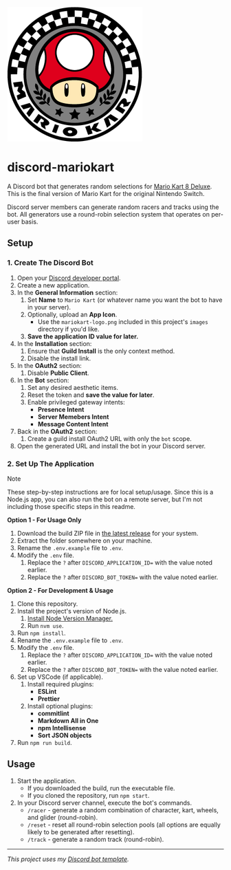 ![alt text](https://github.com/ofolis/discord-mariokart/raw/main/images/mariokart-logo.png "Mario Kart Logo")

# discord-mariokart

A Discord bot that generates random selections for [Mario Kart 8 Deluxe](https://en.wikipedia.org/wiki/Mario_Kart_8#Mario_Kart_8_Deluxe). This is the final version of Mario Kart for the original Nintendo Switch.

Discord server members can generate random racers and tracks using the bot. All generators use a round-robin selection system that operates on per-user basis.

## Setup

### 1. Create The Discord Bot

1. Open your [Discord developer portal](https://discord.com/developers/applications).
2. Create a new application.
3. In the **General Information** section:
   1. Set **Name** to `Mario Kart` (or whatever name you want the bot to have in your server).
   2. Optionally, upload an **App Icon**.
      - Use the `mariokart-logo.png` included in this project's `images` directory if you'd like.
   3. **Save the application ID value for later.**
4. In the **Installation** section:
   1. Ensure that **Guild Install** is the only context method.
   2. Disable the install link.
5. In the **OAuth2** section:
   1. Disable **Public Client**.
6. In the **Bot** section:
   1. Set any desired aesthetic items.
   2. Reset the token and **save the value for later**.
   3. Enable privileged gateway intents:
      - **Presence Intent**
      - **Server Memebers Intent**
      - **Message Content Intent**
7. Back in the **OAuth2** section:
   1. Create a guild install OAuth2 URL with only the `bot` scope.
8. Open the generated URL and install the bot in your Discord server.

### 2. Set Up The Application

> [!NOTE]
> These step-by-step instructions are for local setup/usage. Since this is a Node.js app, you can also run the bot on a remote server, but I'm not including those specific steps in this readme.

**Option 1 - For Usage Only**

1. Download the build ZIP file in [the latest release](https://github.com/ofolis/discord-sabacc/releases/latest) for your system.
2. Extract the folder somewhere on your machine.
3. Rename the `.env.example` file to `.env`.
4. Modify the `.env` file.
   1. Replace the `?` after `DISCORD_APPLICATION_ID=` with the value noted earlier.
   2. Replace the `?` after `DISCORD_BOT_TOKEN=` with the value noted earlier.

**Option 2 - For Development & Usage**

1. Clone this repository.
2. Install the project's version of Node.js.
   1. [Install Node Version Manager.](https://github.com/nvm-sh/nvm?tab=readme-ov-file#installing-and-updating)
   2. Run `nvm use`.
3. Run `npm install`.
4. Rename the `.env.example` file to `.env`.
5. Modify the `.env` file.
   1. Replace the `?` after `DISCORD_APPLICATION_ID=` with the value noted earlier.
   2. Replace the `?` after `DISCORD_BOT_TOKEN=` with the value noted earlier.
6. Set up VSCode (if applicable).
   1. Install required plugins:
      - **ESLint**
      - **Prettier**
   2. Install optional plugins:
      - **commitlint**
      - **Markdown All in One**
      - **npm Intellisense**
      - **Sort JSON objects**
7. Run `npm run build`.

## Usage

1. Start the application.
   - If you downloaded the build, run the executable file.
   - If you cloned the repository, run `npm start`.
2. In your Discord server channel, execute the bot's commands.
   - `/racer` - generate a random combination of character, kart, wheels, and glider (round-robin).
   - `/reset` - reset all round-robin selection pools (all options are equally likely to be generated after resetting).
   - `/track` - generate a random track (round-robin).

---

_This project uses my [Discord bot template](https://github.com/ofolis/discord-template)._
